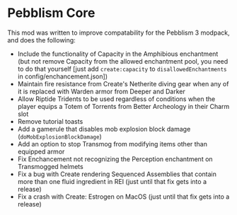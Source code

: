 # Pebblism Core

This mod was written to improve compatability for the Pebblism 3 modpack, and does the following:

- Include the functionality of Capacity in the Amphibious enchantment (but not remove Capacity from the allowed enchantment pool, you need to do that yourself \[just add `create:capacity` to `disallowedEnchantments` in config/enchancement.json])
- Maintain fire resistance from Create's Netherite diving gear when any of it is replaced with Warden armor from Deeper and Darker
- Allow Riptide Tridents to be used regardless of conditions when the player equips a Totem of Torrents from Better Archeology in their Charm slot
- Remove tutorial toasts
- Add a gamerule that disables mob explosion block damage (`doMobExplosionBlockDamage`)
- Add an option to stop Transmog from modifying items other than equipped armor
- Fix Enchancement not recognizing the Perception enchantment on Transmogged helmets
- Fix a bug with Create rendering Sequenced Assemblies that contain more than one fluid ingredient in REI (just until that fix gets into a release)
- Fix a crash with Create: Estrogen on MacOS (just until that fix gets into a release)
